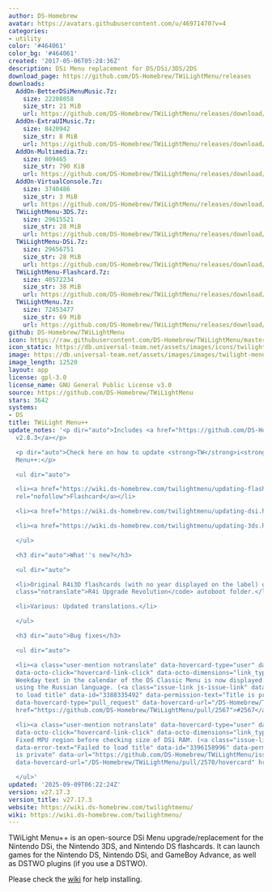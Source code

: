 ```yaml
---
author: DS-Homebrew
avatar: https://avatars.githubusercontent.com/u/46971470?v=4
categories:
- utility
color: '#464061'
color_bg: '#464061'
created: '2017-05-06T05:28:36Z'
description: DSi Menu replacement for DS/DSi/3DS/2DS
download_page: https://github.com/DS-Homebrew/TWiLightMenu/releases
downloads:
  AddOn-BetterDSiMenuMusic.7z:
    size: 22208058
    size_str: 21 MiB
    url: https://github.com/DS-Homebrew/TWiLightMenu/releases/download/v27.17.3/AddOn-BetterDSiMenuMusic.7z
  AddOn-ExtraUIMusic.7z:
    size: 8420942
    size_str: 8 MiB
    url: https://github.com/DS-Homebrew/TWiLightMenu/releases/download/v27.17.3/AddOn-ExtraUIMusic.7z
  AddOn-Multimedia.7z:
    size: 809465
    size_str: 790 KiB
    url: https://github.com/DS-Homebrew/TWiLightMenu/releases/download/v27.17.3/AddOn-Multimedia.7z
  AddOn-VirtualConsole.7z:
    size: 3740486
    size_str: 3 MiB
    url: https://github.com/DS-Homebrew/TWiLightMenu/releases/download/v27.17.3/AddOn-VirtualConsole.7z
  TWiLightMenu-3DS.7z:
    size: 29615521
    size_str: 28 MiB
    url: https://github.com/DS-Homebrew/TWiLightMenu/releases/download/v27.17.3/TWiLightMenu-3DS.7z
  TWiLightMenu-DSi.7z:
    size: 29656751
    size_str: 28 MiB
    url: https://github.com/DS-Homebrew/TWiLightMenu/releases/download/v27.17.3/TWiLightMenu-DSi.7z
  TWiLightMenu-Flashcard.7z:
    size: 40572234
    size_str: 38 MiB
    url: https://github.com/DS-Homebrew/TWiLightMenu/releases/download/v27.17.3/TWiLightMenu-Flashcard.7z
  TWiLightMenu.7z:
    size: 72453477
    size_str: 69 MiB
    url: https://github.com/DS-Homebrew/TWiLightMenu/releases/download/v27.17.3/TWiLightMenu.7z
github: DS-Homebrew/TWiLightMenu
icon: https://raw.githubusercontent.com/DS-Homebrew/TWiLightMenu/master/booter/Twilight%2B%2B-animated%20icon-fix.gif
icon_static: https://db.universal-team.net/assets/images/icons/twilight-menu.png
image: https://db.universal-team.net/assets/images/images/twilight-menu.png
image_length: 12520
layout: app
license: gpl-3.0
license_name: GNU General Public License v3.0
source: https://github.com/DS-Homebrew/TWiLightMenu
stars: 3642
systems:
- DS
title: TWiLight Menu++
update_notes: '<p dir="auto">Includes <a href="https://github.com/DS-Homebrew/nds-bootstrap/releases/tag/v2.8.3">nds-bootstrap
  v2.8.3</a></p>

  <p dir="auto">Check here on how to update <strong>TW</strong>i<strong>L</strong>ight
  Menu++:</p>

  <ul dir="auto">

  <li><a href="https://wiki.ds-homebrew.com/twilightmenu/updating-flashcard.html"
  rel="nofollow">Flashcard</a></li>

  <li><a href="https://wiki.ds-homebrew.com/twilightmenu/updating-dsi.html" rel="nofollow">DSi</a></li>

  <li><a href="https://wiki.ds-homebrew.com/twilightmenu/updating-3ds.html" rel="nofollow">3DS</a></li>

  </ul>

  <h3 dir="auto">What''s new?</h3>

  <ul dir="auto">

  <li>Original R4i3D flashcards (with no year displayed on the label) uses the <code
  class="notranslate">R4i Upgrade Revolution</code> autoboot folder.</li>

  <li>Various: Updated translations.</li>

  </ul>

  <h3 dir="auto">Bug fixes</h3>

  <ul dir="auto">

  <li><a class="user-mention notranslate" data-hovercard-type="user" data-hovercard-url="/users/EricKotato/hovercard"
  data-octo-click="hovercard-link-click" data-octo-dimensions="link_type:self" href="https://github.com/EricKotato">@EricKotato</a>:
  Weekday text in the calendar of the DS Classic Menu is now displayed properly when
  using the Russian language. (<a class="issue-link js-issue-link" data-error-text="Failed
  to load title" data-id="3388335492" data-permission-text="Title is private" data-url="https://github.com/DS-Homebrew/TWiLightMenu/issues/2567"
  data-hovercard-type="pull_request" data-hovercard-url="/DS-Homebrew/TWiLightMenu/pull/2567/hovercard"
  href="https://github.com/DS-Homebrew/TWiLightMenu/pull/2567">#2567</a>)</li>

  <li><a class="user-mention notranslate" data-hovercard-type="user" data-hovercard-url="/users/AntonioND/hovercard"
  data-octo-click="hovercard-link-click" data-octo-dimensions="link_type:self" href="https://github.com/AntonioND">@AntonioND</a>:
  Fixed MPU region before checking size of DSi RAM. (<a class="issue-link js-issue-link"
  data-error-text="Failed to load title" data-id="3396158996" data-permission-text="Title
  is private" data-url="https://github.com/DS-Homebrew/TWiLightMenu/issues/2570" data-hovercard-type="pull_request"
  data-hovercard-url="/DS-Homebrew/TWiLightMenu/pull/2570/hovercard" href="https://github.com/DS-Homebrew/TWiLightMenu/pull/2570">#2570</a>)</li>

  </ul>'
updated: '2025-09-09T06:22:24Z'
version: v27.17.3
version_title: v27.17.3
website: https://wiki.ds-homebrew.com/twilightmenu/
wiki: https://wiki.ds-homebrew.com/twilightmenu/
---
```

TWiLight Menu++ is an open-source DSi Menu upgrade/replacement for the Nintendo DSi, the Nintendo 3DS, and Nintendo DS flashcards. It can launch games for the Nintendo DS, Nintendo DSi, and GameBoy Advance, as well as DSTWO plugins (if you use a DSTWO).

Please check the [wiki](https://wiki.ds-homebrew.com/twilightmenu/) for help installing.